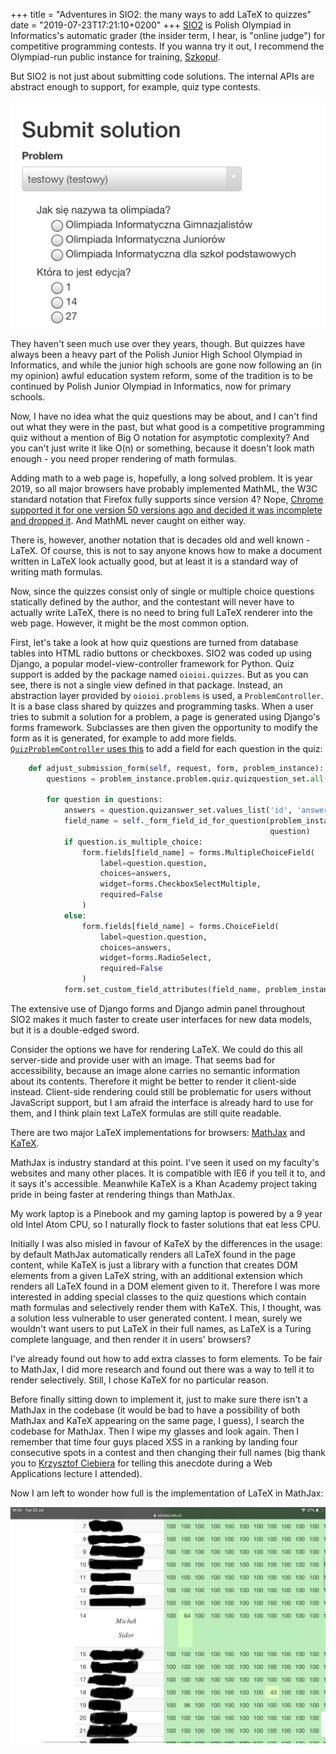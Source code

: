 +++
title = "Adventures in SIO2: the many ways to add LaTeX to quizzes"
date = "2019-07-23T17:21:10+0200"
+++
[SIO2](https://github.com/sio2project/oioioi) is Polish Olympiad in Informatics's automatic grader (the insider term, I hear, is "online judge") for competitive programming contests. If you wanna try it out, I recommend the Olympiad-run public instance for training, [Szkopuł](https://szkopul.edu.pl).

But SIO2 is not just about submitting code solutions. The internal APIs are abstract enough to support, for example, quiz type contests.

![example quiz](example-quiz.jpg)

They haven't seen much use over they years, though. But quizzes have always been a heavy part of the Polish Junior High School Olympiad in Informatics, and while the junior high schools are gone now following an (in my opinion) awful education system reform, some of the tradition is to be continued by Polish Junior Olympiad in Informatics, now for primary schools.

Now, I have no idea what the quiz questions may be about, and I can't find out what they were in the past, but what good is a competitive programming quiz without a mention of Big O notation for asymptotic complexity? And you can't just write it like O(n) or something, because it doesn't look math enough - you need proper rendering of math formulas.

Adding math to a web page is, hopefully, a long solved problem. It is year 2019, so all major browsers have probably implemented MathML, the W3C standard notation that Firefox fully supports since version 4? Nope, [Chrome supported it for one version 50 versions ago and decided it was incomplete and dropped it](https://caniuse.com/#search=mathml). And MathML never caught on either way.

There is, however, another notation that is decades old and well known - LaTeX. Of course, this is not to say anyone knows how to make a document written in LaTeX look actually good, but at least it is a standard way of writing math formulas.

Now, since the quizzes consist only of single or multiple choice questions statically defined by the author, and the contestant will never have to actually write LaTeX, there is no need to bring full LaTeX renderer into the web page. However, it might be the most common option.

First, let's take a look at how quiz questions are turned from database tables into HTML radio buttons or checkboxes. SIO2 was coded up using Django, a popular model-view-controller framework for Python. Quiz support is added by the package named `oioioi.quizzes`. But as you can see, there is not a single view defined in that package. Instead, an abstraction layer provided by `oioioi.problems` is used, a `ProblemController`. It is a base class shared by quizzes and programming tasks. When a user tries to submit a solution for a problem, a page is generated using Django's forms framework. Subclasses are then given the opportunity to modify the form as it is generated, for example to add more fields. [`QuizProblemController` uses this](https://github.com/sio2project/oioioi/blob/1f9040c95acf7c70936b4e0c0f8f74d6eb6b6c1c/oioioi/quizzes/controllers.py#L46-L67) to add a field for each question in the quiz:

```python
    def adjust_submission_form(self, request, form, problem_instance):
        questions = problem_instance.problem.quiz.quizquestion_set.all()

        for question in questions:
            answers = question.quizanswer_set.values_list('id', 'answer')
            field_name = self._form_field_id_for_question(problem_instance,
                                                          question)
            if question.is_multiple_choice:
                form.fields[field_name] = forms.MultipleChoiceField(
                    label=question.question,
                    choices=answers,
                    widget=forms.CheckboxSelectMultiple,
                    required=False
                )
            else:
                form.fields[field_name] = forms.ChoiceField(
                    label=question.question,
                    choices=answers,
                    widget=forms.RadioSelect,
                    required=False
                )
            form.set_custom_field_attributes(field_name, problem_instance)
```

The extensive use of Django forms and Django admin panel throughout SIO2 makes it much faster to create user interfaces for new data models, but it is a double-edged sword.

Consider the options we have for rendering LaTeX. We could do this all server-side and provide user with an image. That seems bad for accessibility, because an image alone carries no semantic information about its contents. Therefore it might be better to render it client-side instead. Client-side rendering could still be problematic for users without JavaScript support, but I am afraid the interface is already hard to use for them, and I think plain text LaTeX formulas are still quite readable.

There are two major LaTeX implementations for browsers: [MathJax](https://mathjax.org) and [KaTeX](https://katex.org).

MathJax is industry standard at this point. I've seen it used on my faculty's websites and many other places. It is compatible with IE6 if you tell it to, and it says it's accessible. Meanwhile KaTeX is a Khan Academy project taking pride in being faster at rendering things than MathJax.

My work laptop is a Pinebook and my gaming laptop is powered by a 9 year old Intel Atom CPU, so I naturally flock to faster solutions that eat less CPU.

Initially I was also misled in favour of KaTeX by the differences in the usage: by default MathJax automatically renders all LaTeX found in the page content, while KaTeX is just a library with a function that creates DOM elements from a given LaTeX string, with an additional extension which renders all LaTeX found in a DOM element given to it. Therefore I was more interested in adding special classes to the quiz questions which contain math formulas and selectively render them with KaTeX. This, I thought, was a solution less vulnerable to user generated content. I mean, surely we wouldn't want users to put LaTeX in their full names, as LaTeX is a Turing complete language, and then render it in users' browsers?

I've already found out how to add extra classes to form elements. To be fair to MathJax, I did more research and found out there was a way to tell it to render selectively. Still, I chose KaTeX for no particular reason.

Before finally sitting down to implement it, just to make sure there isn't a MathJax in the codebase (it would be bad to have a possibility of both MathJax and KaTeX appearing on the same page, I guess), I search the codebase for MathJax. Then I wipe my glasses and look again. Then I remember that time four guys placed XSS in a ranking by landing four consecutive spots in a contest and then changing their full names (big thank you to [Krzysztof Ciebiera](https://mimuw.edu.pl/~ciebie/) for telling this anecdote during a Web Applications lecture I attended).

Now I am left to wonder how full is the implementation of LaTeX in MathJax:

![a contest ranking except my name is rendered in LaTeX with each word on a separate line](remote-latex-execution.jpg)
